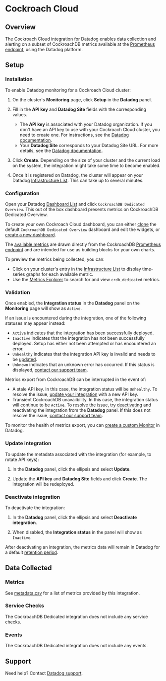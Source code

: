 # Cockroach Cloud
 
## Overview
 
The Cockroach Cloud integration for Datadog enables data collection and alerting on a subset of CockroachDB metrics available at the [Prometheus endpoint][1], using the Datadog platform. 
 
## Setup
 
### Installation
 
To enable Datadog monitoring for a Cockroach Cloud cluster:

1. On the cluster's **Monitoring** page, click **Setup** in the **Datadog** panel.

2. Fill in the **API key** and **Datadog Site** fields with the corresponding values.
    - The **API key** is associated with your Datadog organization. If you don't have an API key to use with your Cockroach Cloud cluster, you need to create one. For instructions, see the [Datadog documentation][2].
    - Your **Datadog Site** corresponds to your Datadog Site URL. For more details, see the [Datadog documentation][3].

3. Click **Create**.  Depending on the size of your cluster and the current load on the system, the integration might take some time to become enabled.

4. Once it is registered on Datadog, the cluster will appear on your Datadog [Infrastructure List][4]. This can take up to several minutes.
 
### Configuration
 
Open your Datadog [Dashboard List][5] and click `CockroachDB Dedicated Overview`. This out of the box dashboard presents metrics on CockroachDB Dedicated Overview.

To create your own Cockroach Cloud dashboard, you can either [clone][6] the default `CockroachDB Dedicated Overview` dashboard and edit the widgets, or [create a new dashboard][7].

The [available metrics][8] are drawn directly from the CockroachDB [Prometheus endpoint][1] and are intended for use as building blocks for your own charts.

To preview the metrics being collected, you can:

- Click on your cluster's entry in the [Infrastructure List][4] to display time-series graphs for each available metric.
- Use the [Metrics Explorer][9] to search for and view `crdb_dedicated` metrics.
 
### Validation
 
Once enabled, the **Integration status** in the **Datadog** panel on the **Monitoring** page will show as `Active`.

If an issue is encountered during the integration, one of the following statuses may appear instead:
- `Active` indicates that the integration has been successfully deployed.
- `Inactive` indicates that the integration has not been successfully deployed. Setup has either not been attempted or has encountered an error.
- `Unhealthy` indicates that the integration API key is invalid and needs to be [updated](#update-integration).
- `Unknown` indicates that an unknown error has occurred. If this status is displayed, [contact our support team][10].

Metrics export from CockroachDB can be interrupted in the event of:

- A stale API key. In this case, the integration status will be `Unhealthy`. To resolve the issue, [update your integration](#update-integration) with a new API key.
- Transient CockroachDB unavailbility. In this case, the integration status will continue to be `Active`. To resolve the issue, try [deactivating](#deactivate-integration) and reactivating the integration from the **Datadog** panel. If this does not resolve the issue, [contact our support team][10].

To monitor the health of metrics export, you can [create a custom Monitor](#monitor-health-of-metrics-export) in Datadog. 

### Update integration

To update the metadata associated with the integration (for example, to rotate API keys):

1. In the **Datadog** panel, click the ellipsis and select **Update**.

1. Update the **API key** and **Datadog Site** fields and click **Create**. The integration will be redeployed. 

### Deactivate integration

To deactivate the integration:

1. In the **Datadog** panel, click the ellipsis and select **Deactivate integration**.

1. When disabled, the **Integration status** in the panel will show as `Inactive`.

After deactivating an integration, the metrics data will remain in Datadog for a default [retention period][11]. 

## Data Collected

### Metrics

See [metadata.csv][13] for a list of metrics provided by this integration.

### Service Checks

The CockroachDB Dedicated integration does not include any service checks.

### Events

The CockroachDB Dedicated integration does not include any events.
 
## Support
 
Need help? Contact [Datadog support][12].


[1]: https://www.cockroachlabs.com/docs/stable/monitoring-and-alerting.html#prometheus-endpoint
[2]: https://docs.datadoghq.com/account_management/api-app-keys/#add-an-api-key-or-client-token
[3]: https://docs.datadoghq.com/getting_started/site/
[4]: https://docs.datadoghq.com/infrastructure/list/
[5]: https://docs.datadoghq.com/dashboards/#dashboard-list
[6]: https://docs.datadoghq.com/dashboards/#clone-dashboard
[7]: https://docs.datadoghq.com/dashboards/#new-dashboard
[8]: https://docs.datadoghq.com/integrations/cockroachdb_dedicated
[9]: https://docs.datadoghq.com/metrics/explorer/
[10]: https://support.cockroachlabs.com/
[11]: https://docs.datadoghq.com/developers/guide/data-collection-resolution-retention/
[12]: https://docs.datadoghq.com/help/
[13]: https://github.com/DataDog/integrations-extras/blob/master/cockroachdb_dedicated/metadata.csv
